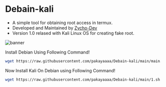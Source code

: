 # Debain-kali

- A simple tool for obtaining root access in termux.
- Developed and Maintained by <a href=https://t.me/Zycho_66>Zycho-Dev</a>
- Version 1.0 relased with Kali Linux OS for creating fake root.

![banner](https://telegra.ph/file/5a9850bd8a063f597c626.jpg)


Install Debian Using Following Command!
```bash
wget https://raw.githubusercontent.com/pakayaaaa/Debain-kali/main/main.sh ; bash main.sh
```

Now Install Kali On Debian using Following Command!
```bash
wget https://raw.githubusercontent.com/pakayaaaa/Debain-kali/main/1.sh ; bash 1.sh
```
